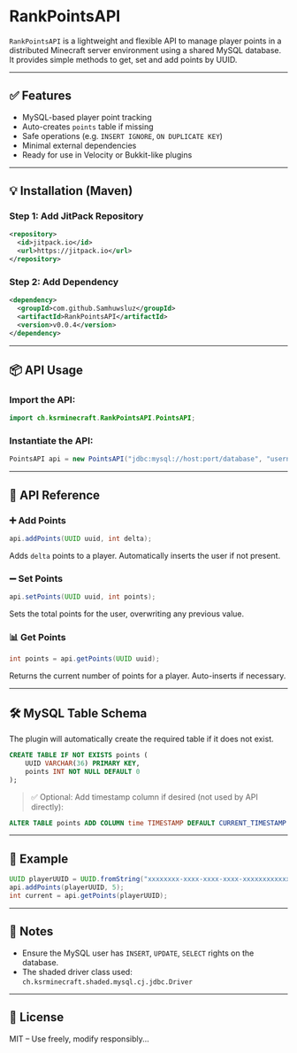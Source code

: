 # RankPointsAPI

`RankPointsAPI` is a lightweight and flexible API to manage player points in a distributed Minecraft server environment using a shared MySQL database.  
It provides simple methods to get, set and add points by UUID.

---

## ✅ Features

- MySQL-based player point tracking
- Auto-creates `points` table if missing
- Safe operations (e.g. `INSERT IGNORE`, `ON DUPLICATE KEY`)
- Minimal external dependencies
- Ready for use in Velocity or Bukkit-like plugins

---

## 💡 Installation (Maven)

### Step 1: Add JitPack Repository
```xml
<repository>
  <id>jitpack.io</id>
  <url>https://jitpack.io</url>
</repository>
```

### Step 2: Add Dependency
```xml
<dependency>
  <groupId>com.github.Samhuwsluz</groupId>
  <artifactId>RankPointsAPI</artifactId>
  <version>v0.0.4</version>
</dependency>
```

---

## 📦 API Usage

### Import the API:
```java
import ch.ksrminecraft.RankPointsAPI.PointsAPI;
```

### Instantiate the API:
```java
PointsAPI api = new PointsAPI("jdbc:mysql://host:port/database", "username", "password");
```

---

## 🧩 API Reference

### ➕ Add Points
```java
api.addPoints(UUID uuid, int delta);
```
Adds `delta` points to a player. Automatically inserts the user if not present.

### ➖ Set Points
```java
api.setPoints(UUID uuid, int points);
```
Sets the total points for the user, overwriting any previous value.

### 📊 Get Points
```java
int points = api.getPoints(UUID uuid);
```
Returns the current number of points for a player. Auto-inserts if necessary.

---

## 🛠️ MySQL Table Schema

The plugin will automatically create the required table if it does not exist.

```sql
CREATE TABLE IF NOT EXISTS points (
    UUID VARCHAR(36) PRIMARY KEY,
    points INT NOT NULL DEFAULT 0
);
```

> ✅ Optional: Add timestamp column if desired (not used by API directly):
```sql
ALTER TABLE points ADD COLUMN time TIMESTAMP DEFAULT CURRENT_TIMESTAMP ON UPDATE CURRENT_TIMESTAMP;
```

---

## 🧪 Example

```java
UUID playerUUID = UUID.fromString("xxxxxxxx-xxxx-xxxx-xxxx-xxxxxxxxxxxx");
api.addPoints(playerUUID, 5);
int current = api.getPoints(playerUUID);
```

---

## 🔐 Notes

- Ensure the MySQL user has `INSERT`, `UPDATE`, `SELECT` rights on the database.
- The shaded driver class used: `ch.ksrminecraft.shaded.mysql.cj.jdbc.Driver`

---

## 📄 License

MIT – Use freely, modify responsibly...
